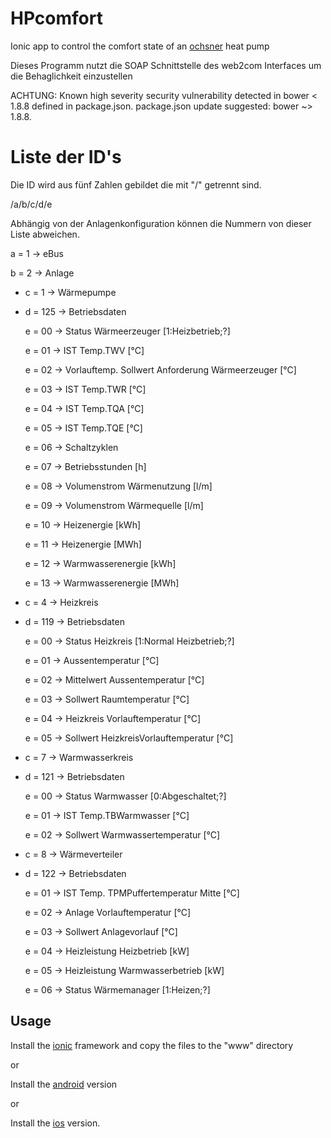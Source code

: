 # HPcomfort
Ionic app to control the comfort state of an [ochsner] heat pump

Dieses Programm nutzt die SOAP Schnittstelle des web2com Interfaces um die Behaglichkeit einzustellen

ACHTUNG:
Known high severity security vulnerability detected in bower < 1.8.8 defined in package.json. package.json update suggested: bower ~> 1.8.8.


# Liste der ID's

Die ID wird aus fünf Zahlen gebildet die mit "/" getrennt sind.

/a/b/c/d/e

Abhängig von der Anlagenkonfiguration können die Nummern von dieser Liste abweichen.

a = 1 -> eBus

b = 2 -> Anlage 

* c = 1 -> Wärmepumpe
* d = 125 -> Betriebsdaten

  e = 00 -> Status Wärmeerzeuger [1:Heizbetrieb;?]

  e = 01 -> IST Temp.TWV [°C]

  e = 02 -> Vorlauftemp. Sollwert Anforderung Wärmeerzeuger [°C]

  e = 03 -> IST Temp.TWR [°C]

  e = 04 -> IST Temp.TQA [°C]

  e = 05 -> IST Temp.TQE [°C]
  
  e = 06 -> Schaltzyklen

  e = 07 -> Betriebsstunden [h]
  
  e = 08 -> Volumenstrom Wärmenutzung [l/m]
 
  e = 09 -> Volumenstrom Wärmequelle [l/m]
 
  e = 10 -> Heizenergie [kWh]

  e = 11 -> Heizenergie [MWh]

  e = 12 -> Warmwasserenergie [kWh]
  
  e = 13 -> Warmwasserenergie [MWh]

* c = 4 -> Heizkreis
* d = 119 -> Betriebsdaten
  
  e = 00 -> Status Heizkreis [1:Normal Heizbetrieb;?]
  
  e = 01 -> Aussentemperatur [°C]

  e = 02 -> Mittelwert Aussentemperatur [°C]

  e = 03 -> Sollwert Raumtemperatur [°C]

  e = 04 -> Heizkreis Vorlauftemperatur [°C]
  
  e = 05 -> Sollwert HeizkreisVorlauftemperatur [°C]

* c = 7 -> Warmwasserkreis
* d = 121 -> Betriebsdaten

  e = 00 -> Status Warmwasser [0:Abgeschaltet;?]
 
  e = 01 -> IST Temp.TBWarmwasser [°C]

  e = 02 -> Sollwert Warmwassertemperatur [°C]

* c = 8 -> Wärmeverteiler
* d = 122 -> Betriebsdaten

  e = 01 -> IST Temp. TPMPuffertemperatur Mitte [°C]

  e = 02 -> Anlage Vorlauftemperatur [°C]

  e = 03 -> Sollwert Anlagevorlauf [°C]

  e = 04 -> Heizleistung Heizbetrieb [kW]

  e = 05 -> Heizleistung Warmwasserbetrieb [kW]

  e = 06 -> Status Wärmemanager [1:Heizen;?]




## Usage

Install the [ionic] framework and copy the files to the "www" directory

or

Install the [android] version

or

Install the [ios] version.





[ionic]: http://ionicframework.com
[pouchdb]: http://pouchdb.com
[ochsner]: http://www.ochsner.com
[android]: https://play.google.com/store/apps/details?id=com.hackl.HPcomfort
[ios]: https://itunes.apple.com/de/app/hpcomfort/id1175522424?mt=8

